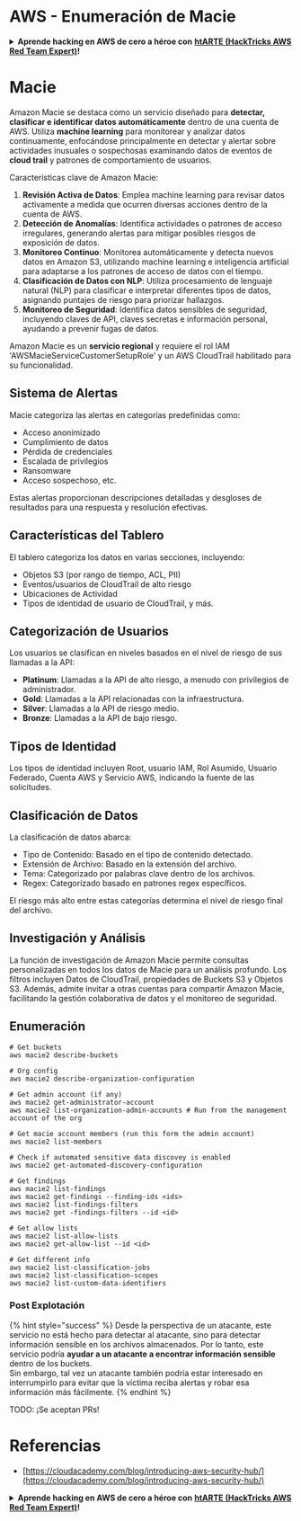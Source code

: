 # AWS - Enumeración de Macie

<details>

<summary><strong>Aprende hacking en AWS de cero a héroe con</strong> <a href="https://training.hacktricks.xyz/courses/arte"><strong>htARTE (HackTricks AWS Red Team Expert)</strong></a><strong>!</strong></summary>

Otras formas de apoyar a HackTricks:

* Si quieres ver tu **empresa anunciada en HackTricks** o **descargar HackTricks en PDF**, consulta los [**PLANES DE SUSCRIPCIÓN**](https://github.com/sponsors/carlospolop)!
* Consigue el [**merchandising oficial de PEASS & HackTricks**](https://peass.creator-spring.com)
* Descubre [**La Familia PEASS**](https://opensea.io/collection/the-peass-family), nuestra colección de [**NFTs**](https://opensea.io/collection/the-peass-family) exclusivos
* **Únete al** 💬 [**grupo de Discord**](https://discord.gg/hRep4RUj7f) o al [**grupo de telegram**](https://t.me/peass) o **sígueme** en **Twitter** 🐦 [**@carlospolopm**](https://twitter.com/carlospolopm)**.**
* **Comparte tus trucos de hacking enviando PRs a los repositorios de github de** [**HackTricks**](https://github.com/carlospolop/hacktricks) y [**HackTricks Cloud**](https://github.com/carlospolop/hacktricks-cloud).

</details>

# Macie

Amazon Macie se destaca como un servicio diseñado para **detectar, clasificar e identificar datos automáticamente** dentro de una cuenta de AWS. Utiliza **machine learning** para monitorear y analizar datos continuamente, enfocándose principalmente en detectar y alertar sobre actividades inusuales o sospechosas examinando datos de eventos de **cloud trail** y patrones de comportamiento de usuarios.

Características clave de Amazon Macie:

1. **Revisión Activa de Datos**: Emplea machine learning para revisar datos activamente a medida que ocurren diversas acciones dentro de la cuenta de AWS.
2. **Detección de Anomalías**: Identifica actividades o patrones de acceso irregulares, generando alertas para mitigar posibles riesgos de exposición de datos.
3. **Monitoreo Continuo**: Monitorea automáticamente y detecta nuevos datos en Amazon S3, utilizando machine learning e inteligencia artificial para adaptarse a los patrones de acceso de datos con el tiempo.
4. **Clasificación de Datos con NLP**: Utiliza procesamiento de lenguaje natural (NLP) para clasificar e interpretar diferentes tipos de datos, asignando puntajes de riesgo para priorizar hallazgos.
5. **Monitoreo de Seguridad**: Identifica datos sensibles de seguridad, incluyendo claves de API, claves secretas e información personal, ayudando a prevenir fugas de datos.

Amazon Macie es un **servicio regional** y requiere el rol IAM 'AWSMacieServiceCustomerSetupRole' y un AWS CloudTrail habilitado para su funcionalidad.

## Sistema de Alertas

Macie categoriza las alertas en categorías predefinidas como:

- Acceso anonimizado
- Cumplimiento de datos
- Pérdida de credenciales
- Escalada de privilegios
- Ransomware
- Acceso sospechoso, etc.

Estas alertas proporcionan descripciones detalladas y desgloses de resultados para una respuesta y resolución efectivas.

## Características del Tablero

El tablero categoriza los datos en varias secciones, incluyendo:

- Objetos S3 (por rango de tiempo, ACL, PII)
- Eventos/usuarios de CloudTrail de alto riesgo
- Ubicaciones de Actividad
- Tipos de identidad de usuario de CloudTrail, y más.

## Categorización de Usuarios

Los usuarios se clasifican en niveles basados en el nivel de riesgo de sus llamadas a la API:

- **Platinum**: Llamadas a la API de alto riesgo, a menudo con privilegios de administrador.
- **Gold**: Llamadas a la API relacionadas con la infraestructura.
- **Silver**: Llamadas a la API de riesgo medio.
- **Bronze**: Llamadas a la API de bajo riesgo.

## Tipos de Identidad

Los tipos de identidad incluyen Root, usuario IAM, Rol Asumido, Usuario Federado, Cuenta AWS y Servicio AWS, indicando la fuente de las solicitudes.

## Clasificación de Datos

La clasificación de datos abarca:

- Tipo de Contenido: Basado en el tipo de contenido detectado.
- Extensión de Archivo: Basado en la extensión del archivo.
- Tema: Categorizado por palabras clave dentro de los archivos.
- Regex: Categorizado basado en patrones regex específicos.

El riesgo más alto entre estas categorías determina el nivel de riesgo final del archivo.

## Investigación y Análisis

La función de investigación de Amazon Macie permite consultas personalizadas en todos los datos de Macie para un análisis profundo. Los filtros incluyen Datos de CloudTrail, propiedades de Buckets S3 y Objetos S3. Además, admite invitar a otras cuentas para compartir Amazon Macie, facilitando la gestión colaborativa de datos y el monitoreo de seguridad.


## Enumeración
```
# Get buckets
aws macie2 describe-buckets

# Org config
aws macie2 describe-organization-configuration

# Get admin account (if any)
aws macie2 get-administrator-account
aws macie2 list-organization-admin-accounts # Run from the management account of the org

# Get macie account members (run this form the admin account)
aws macie2 list-members

# Check if automated sensitive data discovey is enabled
aws macie2 get-automated-discovery-configuration

# Get findings
aws macie2 list-findings
aws macie2 get-findings --finding-ids <ids>
aws macie2 list-findings-filters
aws macie2 get -findings-filters --id <id>

# Get allow lists
aws macie2 list-allow-lists
aws macie2 get-allow-list --id <id>

# Get different info
aws macie2 list-classification-jobs
aws macie2 list-classification-scopes
aws macie2 list-custom-data-identifiers
```
### Post Explotación

{% hint style="success" %}
Desde la perspectiva de un atacante, este servicio no está hecho para detectar al atacante, sino para detectar información sensible en los archivos almacenados. Por lo tanto, este servicio podría **ayudar a un atacante a encontrar información sensible** dentro de los buckets.\
Sin embargo, tal vez un atacante también podría estar interesado en interrumpirlo para evitar que la víctima reciba alertas y robar esa información más fácilmente.
{% endhint %}

TODO: ¡Se aceptan PRs!

# Referencias
* [https://cloudacademy.com/blog/introducing-aws-security-hub/](https://cloudacademy.com/blog/introducing-aws-security-hub/)

<details>

<summary><strong>Aprende hacking en AWS de cero a héroe con</strong> <a href="https://training.hacktricks.xyz/courses/arte"><strong>htARTE (HackTricks AWS Red Team Expert)</strong></a><strong>!</strong></summary>

Otras formas de apoyar a HackTricks:

* Si quieres ver a tu **empresa anunciada en HackTricks** o **descargar HackTricks en PDF** revisa los [**PLANES DE SUSCRIPCIÓN**](https://github.com/sponsors/carlospolop)!
* Consigue el [**merchandising oficial de PEASS & HackTricks**](https://peass.creator-spring.com)
* Descubre [**La Familia PEASS**](https://opensea.io/collection/the-peass-family), nuestra colección de [**NFTs**](https://opensea.io/collection/the-peass-family) exclusivos
* **Únete al** 💬 [**grupo de Discord**](https://discord.gg/hRep4RUj7f) o al [**grupo de telegram**](https://t.me/peass) o **sígueme** en **Twitter** 🐦 [**@carlospolopm**](https://twitter.com/carlospolopm)**.**
* **Comparte tus trucos de hacking enviando PRs a los repositorios de github de** [**HackTricks**](https://github.com/carlospolop/hacktricks) y [**HackTricks Cloud**](https://github.com/carlospolop/hacktricks-cloud).

</details>
